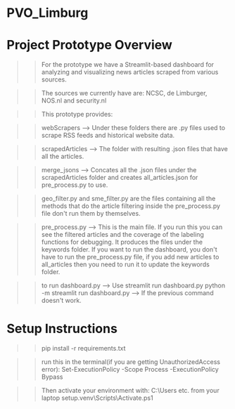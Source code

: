 # PVO_Limburg 

# Project Prototype Overview
>> For the prototype we have a Streamlit-based dashboard for analyzing and visualizing news articles scraped from various sources.

>> The sources we currently have are: NCSC, de Limburger, NOS.nl and security.nl 

>> This prototype provides:

>> webScrapers --> Under these folders there are .py files used to scrape RSS feeds and historical website data.

>> scrapedArticles --> The folder with resulting .json files that have all the articles.

>> merge_jsons --> Concates all the .json files under the scrapedArticles folder and creates all_articles.json for pre_process.py to use.

>> geo_filter.py and sme_filter.py are the files containing all the methods that do the article filtering inside the pre_process.py file don't run them by themselves.

>> pre_process.py --> This is the main file. If you run this you can see the filtered articles and the coverage of the labeling functions for debugging. It produces the files under the keywords folder. If you want to run the dashboard, you don't have to run the pre_process.py file, if you add new articles to all_articles then you need to run it to update the keywords folder.

>> to run dashboard.py --> Use streamlit run dashboard.py
>> python -m streamlit run dashboard.py --> If the previous command doesn't work.

# Setup Instructions 
>> pip install -r requirements.txt

>> run this in the terminal(if you are getting UnauthorizedAccess error): Set-ExecutionPolicy -Scope Process -ExecutionPolicy Bypass

>> Then activate your environment with: C:\Users etc. from your laptop setup\.venv\Scripts\Activate.ps1